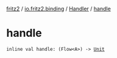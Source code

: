 [fritz2](../../index.md) / [io.fritz2.binding](../index.md) / [Handler](index.md) / [handle](./handle.md)

# handle

`inline val handle: (Flow<A>) -> `[`Unit`](https://kotlinlang.org/api/latest/jvm/stdlib/kotlin/-unit/index.html)
